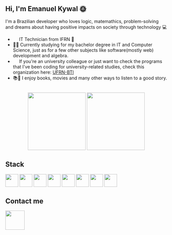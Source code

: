 ## Hi, I'm Emanuel Kywal 🌞

I'm a Brazilian developer who loves logic, matemathics, problem-solving and dreams about having positive impacts on society through technology :computer:

- <img height="15px" src="https://ead.ifrn.edu.br/portal/wp-content/uploads/2019/03/logo.3fd3099d4d22472cb384.png"> IT Technician from IFRN 🎒
- 👨‍🎓 Currently studying for my bachelor degree in IT and Computer Science, just as for a few other subjects like software(mostly web) development and algebra.
-  <img height="15px" src="https://minhabiblioteca.com.br/wp-content/uploads/2021/04/ufrn-logo.png"> If you're an university colleague or just want to check the programs that I've been coding for university-related studies, check this organization here: <a href="https://github.com/UFRN-BTI">UFRN-BTI</a>
- 📚🎥 I enjoy books, movies and many other ways to listen to a good story.

<br>
<div align="center" >

<img height="180px" src="https://github-readme-stats.vercel.app/api?username=Kywal&theme=midnight-purple&show_icons=true&hide=stars">
<span></span>
<img height="180px" src="https://github-readme-stats.vercel.app/api/top-langs/?username=Kywal&hide=html&layout=compact&langs_count=7&theme=midnight-purple">

</div>

## Stack
<div>
<img height="40" src="https://cdn.icon-icons.com/icons2/2107/PNG/512/file_type_html_icon_130541.png"> 
<img height="40" src="https://cdn.icon-icons.com/icons2/2107/PNG/512/file_type_css_icon_130661.png"> 
<img height="40" src="https://cdn.icon-icons.com/icons2/2108/PNG/512/javascript_icon_130900.png"> 
<img height="40" src="https://cdn.icon-icons.com/icons2/1381/PNG/512/java_93883.png"> 
<img height="40" src="https://cdn.icon-icons.com/icons2/2107/PNG/512/file_type_kotlin_icon_130487.png"> 
<img height="40" src="https://images.contentstack.io/v3/assets/blt39790b633ee0d5a7/blt4f779d1b4fd496c5/647a2f42d88bb100a5216601/spring.webp"> 
<img height="40" src="https://upload.wikimedia.org/wikipedia/commons/thumb/1/18/ISO_C%2B%2B_Logo.svg/1822px-ISO_C%2B%2B_Logo.svg.png"> 
<img height="40" src="https://3.bp.blogspot.com/-xhNpNJJyQhk/XIe4GY78RQI/AAAAAAAAItc/ouueFUj2Hqo5dntmnKqEaBJR4KQ4Q2K3ACK4BGAYYCw/s1600/logo%2Bgit%2Bicon.png">  
</div>
 
## Contact me
<a href="https://www.linkedin.com/in/emanuelkywal" target="_blank"> 
     <img height= "60" src="https://static.vecteezy.com/system/resources/previews/018/930/587/non_2x/linkedin-logo-linkedin-icon-transparent-free-png.png"> 
</a> 
 
<!--
GIF
- Encontre o gif que mais combina com você nesse link:

https://github.com/TheDudeThatCode/TheDudeThatCode

*OBS deixo abaixo um exemplo para ser usado:

<img src=https://github.com/TheDudeThatCode/TheDudeThatCode/blob/master/Assets/Earth.gif width="30">

Imagem
1. Você pode usar qualquer imagem que aceite markdown no Github. Se quiser pegar a imagem de algum repositório, pode usar o seguinte formato:

<img align="right" width="400" height="400" src="coloque_o_link_de_uma_foto_aqui">



**Kywal/Kywal** is a ✨ _special_ ✨ repository because its `README.md` (this file) appears on your GitHub profile.

Here are some ideas to get you started:

- 🔭 I’m currently working on ...
- 🌱 I’m currently learning ...
- 👯 I’m looking to collaborate on ...
- 🤔 I’m looking for help with ...
- 💬 Ask me about ...
- 📫 How to reach me: ...
- 😄 Pronouns: ...
- ⚡ Fun fact: ...
-->
